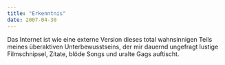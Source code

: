 ```yaml
---
title: "Erkenntnis"
date: 2007-04-30
---
```


Das Internet ist wie eine externe Version dieses total wahnsinnigen Teils meines überaktiven Unterbewusstseins, der mir dauernd ungefragt lustige Filmschnipsel, Zitate, blöde Songs und uralte Gags auftischt.


